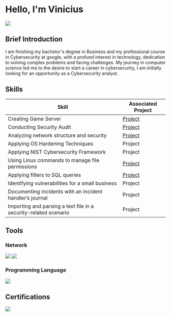 # Hello, I'm Vinicius
<a href="https://linkedin.com/in/viniciusalprado"><img src="https://img.shields.io/badge/-LinkedIn-0072b1?&style=for-the-badge&logo=linkedin&logoColor=white" /></a>

## Brief Introduction

I am finishing my bachelor's degree in Business and my professional course in Cybersecurity at google, with a profund interest in technology, dedication to solving complex problems and facing challenges. My journey in computer science led me to the desire to start a career in cybersecurity, I am initially looking for an opportunity as a Cybersecurity analyst.

## Skills

| Skill                                         | Associated Project         |
|-----------------------------------------------|----------------------------|
| Creating Game Server | <a href="https://github.com/vinodarp/professionalstatement/tree/main">Project</a>|
| Conducting Security Audit | <a href="https://drive.google.com/file/d/1AeVYqtr6ao_wkCyUaO4lEP9i0cTBShAY/view?usp=sharing">Project</a>|
| Analyzing network structure and security | <a href="https://drive.google.com/file/d/1u20Li4XF6olqeiKnJBNeyUe07EoRP1Tx/view?usp=sharing">Project</a>|
| Applying OS Hardening Techniques | Project|
| Applying NIST Cybersecurity Framework | Project|
| Using Linux commands to manage file permissions | <a href="https://drive.google.com/file/d/1_oRPz-Lbj4LV1REYHS7NPTzw_8eZVk47/view?usp=sharing">Project</a>|
| Applying filters to SQL queries | <a href="https://drive.google.com/file/d/1I5MHopd01lO0BSw4r-N6hbrt9Wx7Zvr7/view?usp=sharing">Project</a>|
| Identifying vulnerabilities for a small business | Project|
| Documenting incidents with an incident handler’s journal | Project|
| Importing and parsing a text file in a security-related scenario | Project|

## Tools
### Network
<div> <img src="https://img.shields.io/badge/-Hamachi-007DC5?&style=for-the-badge&logo=LogMeIn&logoColor=white" /> <img src="https://img.shields.io/badge/-Wireshark-1177AA?&style=for-the-badge&logo=Wireshark&logoColor=white"/>
</div>

### Programming Language
<div>
    <img src="https://img.shields.io/badge/-Java-ED8B00?&style=for-the-badge&logo=Java&logoColor=white" />
</div>

## Certifications

<div>
<img src="https://img.shields.io/badge/-Security%2B-FF0000?&style=for-the-badge&logo=CompTIA&logoColor=white" />
</div>
